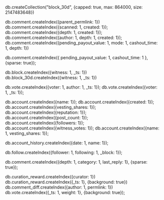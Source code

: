
db.createCollection("block_30d", {capped: true, max: 864000, size: 2147483648})


db.comment.createIndex({parent_permlink: 1})
db.comment.createIndex({scanned: 1, created: 1});
db.comment.createIndex({depth: 1, created: 1});
db.comment.createIndex({author: 1, depth: 1, created: 1});
db.comment.createIndex({pending_payout_value: 1, mode: 1, cashout_time: 1, depth: 1})

db.comment.createIndex({
  pending_payout_value: 1,
  cashout_time: 1
}, {sparse: true});

db.block.createIndex({witness: 1, _ts: 1})
db.block_30d.createIndex({witness: 1, _ts: 1})

db.vote.createIndex({voter: 1, author: 1, _ts: 1});
db.vote.createIndex({voter: 1, _ts: 1});

db.account.createIndex({name: 1});
db.account.createIndex({created: 1});
db.account.createIndex({vesting_shares: 1});
db.account.createIndex({reputation: 1});
db.account.createIndex({post_count: 1});
db.account.createIndex({followers: 1});
db.account.createIndex({witness_votes: 1});
db.account.createIndex({name: 1, vesting_shares: 1});

db.account_history.createIndex({date: 1, name: 1});


db.follow.createIndex({follower: 1, following: 1, _block: 1});

db.comment.createIndex({depth: 1, category: 1, last_reply: 1}, {sparse: true});

db.curation_reward.createIndex({curator: 1})
db.curation_reward.createIndex({_ts: 1}, {background: true})
db.comment_diff.createIndex({author: 1, permlink: 1})
db.vote.createIndex({_ts: 1, weight: 1}, {background: true});
